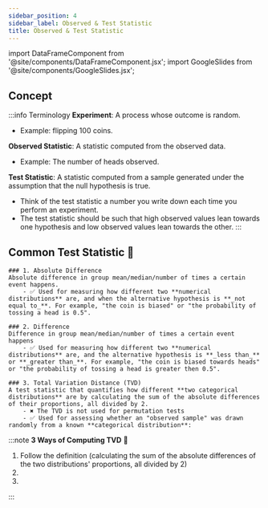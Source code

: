 ```yaml
---
sidebar_position: 4
sidebar_label: Observed & Test Statistic
title: Observed & Test Statistic
---
```


import DataFrameComponent from '@site/components/DataFrameComponent.jsx';
import GoogleSlides from '@site/components/GoogleSlides.jsx';

## Concept

:::info Terminology
**Experiment**: A process whose outcome is random.

- Example: flipping 100 coins.

**Observed Statistic**: A statistic computed from the observed data.
- Example: The number of heads observed.

**Test Statistic**: A statistic computed from a sample generated under the assumption that the null hypothesis is true.
- Think of the test statistic a number you write down each time you perform an experiment.
- The test statistic should be such that high observed values lean towards one hypothesis and low observed values lean towards the other.
:::
## Common Test Statistic 🌟

    ### 1. Absolute Difference
    Absolute difference in group mean/median/number of times a certain event happens.
        - ✅ Used for measuring how different two **numerical distributions** are, and when the alternative hypothesis is **_not equal to_**. For example, "the coin is biased" or "the probability of tossing a head is 0.5".

    ### 2. Difference
    Difference in group mean/median/number of times a certain event happens
        - ✅ Used for measuring how different two **numerical distributions** are, and the alternative hypothesis is **_less than_** or **_greater than_**. For example, "the coin is biased towards heads" or "the probability of tossing a head is greater then 0.5".

    ### 3. Total Variation Distance (TVD)
    A test statistic that quantifies how different **two categorical distributions** are by calculating the sum of the absolute differences of their proportions, all divided by 2.
        - ✖️ The TVD is not used for permutation tests
        - ✅ Used for assessing whether an "observed sample" was drawn randomly from a known **categorical distribution**:
:::note
**3 Ways of Computing TVD** 🧮
1. Follow the definition (calculating the sum of the absolute differences of the two distributions' proportions, all divided by 2)
2. 
3. 
:::




